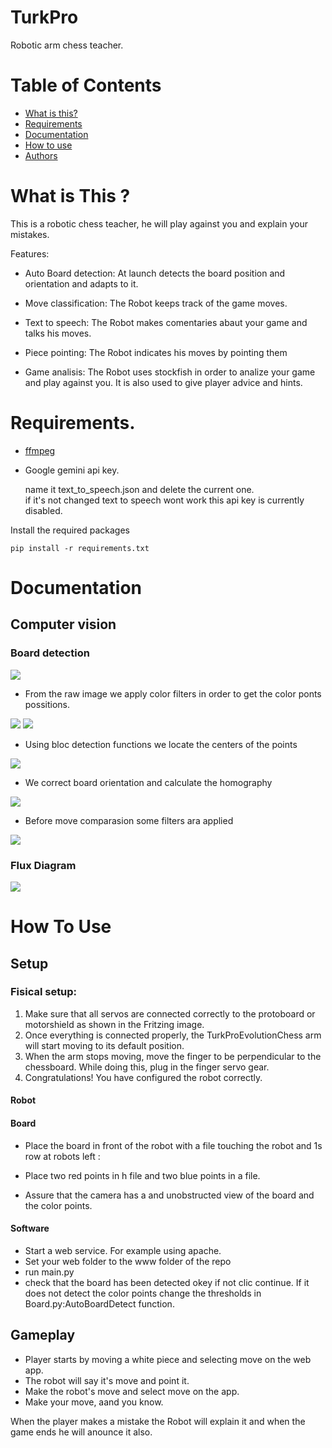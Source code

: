 # TurkPro
Robotic arm chess teacher. 
# Table of Contents 
   * [What is this?](#what-is-this)
   * [Requirements](#requirements)
   * [Documentation](#documentation)
   * [How to use](#how-to-use)
   * [Authors](#authors)

# What is This ? 

This is a robotic chess teacher, he will play against you and explain your mistakes.

Features:  
- Auto Board detection: At launch detects the board position and orientation and adapts to it. 

- Move classification: The Robot keeps track of the game moves. 
    
- Text to speech: The Robot makes comentaries abaut your game and talks his moves. 
    
- Piece pointing: The Robot indicates his moves by pointing them
   
- Game analisis: The Robot uses stockfish in order to analize your game and play against you. It is also used to give player advice and hints. 

# Requirements.

- [ffmpeg](https://www.ffmpeg.org)

- Google gemini api key.

    name it text_to_speech.json and delete the current one.  
    if it's not changed text to speech wont work this api key is currently disabled. 

Install the required packages 

```
pip install -r requirements.txt
```
# Documentation
## Computer vision

### Board detection
<img src=".\docs\images\raw.png">

- From the raw image we apply color filters in order to get the color ponts possitions. 

<img src=".\docs\images\mask1.png">
<img src=".\docs\images\mask2.png">

- Using bloc detection functions we locate the centers of the points 

<img src=".\docs\images\detection.png">

- We correct board orientation and calculate the homography 

<img src=".\docs\images\result.png">

- Before move comparasion some filters ara applied

<img src=".\docs\images\final_processed.png">

### Flux Diagram 

<img src=".\docs\images\image.png">

# How To Use
## Setup

### Fisical setup:
1. Make sure that all servos are connected correctly to the protoboard or motorshield as shown in the Fritzing image.
2. Once everything is connected properly, the TurkProEvolutionChess arm will start moving to its default position.
3. When the arm stops moving, move the finger to be perpendicular to the chessboard. While doing this, plug in the finger servo gear.
4. Congratulations! You have configured the robot correctly.

#### Robot
#### Board 
- Place the board in front of the robot with a file touching the robot and 1s row at robots left : 

- Place two red points in h file and two blue points in a file. 
- Assure that the camera has a and unobstructed view of the board and the color points. 

#### Software
- Start a web service. For example using apache. 
- Set your web folder to the www folder of the repo
- run main.py
- check that the board has been detected okey if not clic continue. If it does not detect the color points change the thresholds in Board.py:AutoBoardDetect function.  
## Gameplay

- Player starts by moving a white piece and selecting move on the web app. 
- The robot will say it's move and point it. 
- Make the robot's move and select move on the app. 
- Make your move, aand you know. 

When the player makes a mistake the Robot will explain it and when the game ends he will anounce it also.  
